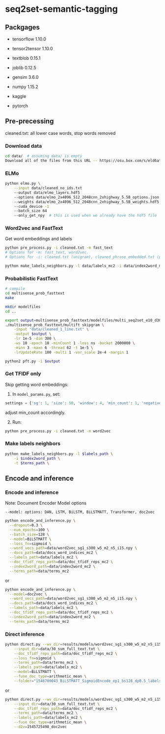# seq2set-semantic-tagging

## Packgages
- tensorflow 1.10.0

- tensor2tensor 1.10.0

- textblob 0.15.1

- joblib 0.12.5

- gensim 3.6.0

- numpy 1.15.2

- kaggle

- pytorch

## Pre-precessing

cleaned.txt: all lower case words, stop words removed

### Download data

```bash
cd data/  # assuming data/ is empty
Download all of the files from this URL -- https://osu.box.com/s/eld6atk3y7m9923ael3ewkzmy22c3v08
```
<!---kaggle datasets download -d --unzip joshdamen/seq2set
--->

### ELMo

```bash
python elmo.py \
    --input data/cleaned_no_ids.txt
    --output data/elmo_layers.hdf5
    --options data/elmo_2x4096_512_2048cnn_2xhighway_5.5B_options.json
    --weights data/elmo_2x4096_512_2048cnn_2xhighway_5.5B_weights.hdf5
    --cuda_device -1
    --batch_size 64
    --only_get_npy  # this is used when we already have the hdf5 file
```

### Word2vec and FastText

Get word embeddings and labels
```bash
python pre_process.py -i cleaned.txt -m fast_text
# Options for -m: fast_text, word2vec.
# Options for -i: cleaned.txt (unigram), cleaned_phrase_embedded.txt (phrase)

python make_labels_neighbors.py -l data/labels_mc2 -i data/index2word_mc2 -t data/terms_mc2 -n 3
```

### Probabilistic FastText

```bash
# compile
cd multisense_prob_fasttext
make

mkdir modelfiles
cd ..

export output=multisense_prob_fasttext/modelfiles/multi_seq2set_e10_d300_vs2e-4_lr1e-5_margin1
./multisense_prob_fasttext/multift skipgram \
    -input "data/cleaned_1_line.txt" \
    -output $output \
    -lr 1e-5 -dim 300 \
    -ws 10 -epoch 10 -minCount 1 -loss ns -bucket 2000000 \
    -minn 3 -maxn 6 -thread 62 -t 1e-5 \
    -lrUpdateRate 100 -multi 1 -var_scale 2e-4 -margin 1

python2 pft.py -i $output
```

### Get TFIDF only
Skip getting word embeddings:

1. In `model_params.py`, set:

```python
settings = {'sg': 1, 'size': 50, 'window': 4, 'min_count': 1, 'negative': 5, 'iter': 1}
```
adjust min_count accordingly.

2. Run:

```bash
python pre_process.py -i cleaned.txt -m word2vec
```

### Make labels neighbors

```bash
python make_labels_neighbors.py -l $labels_path \
	-i $index2word_path \
	-t $terms_path \
```

## Encode and inference

### Encode and inference

Note: Document Encoder Model options
```
--model: options: DAN, LSTM, BiLSTM, BiLSTMATT, Transformer, doc2vec
```

```bash
python encode_and_inference.py \
  --dropout=0.3 \
  --num_epochs=100 \
  --batch_size=128 \
  --model=BiLSTMATT \
  --loss_fn=sigmoid \
  --word_vecs_path=data/word2vec_sg1_s300_w5_m2_n5_i15.npy \
  --docs_path=data/docs_word_indices_mc2 \
  --labels_path=data/labels_mc2 \
  --doc_tfidf_reps_path=data/doc_tfidf_reps_mc2 \
  --index2word_path=data/index2word_mc2 \
  --terms_path=data/terms_mc2
```

or

```bash
python encode_and_inference.py \
  --model=doc2vec \
  --word_vecs_path=data/word2vec_sg1_s300_w5_m2_n5_i15.npy \
  --docs_path=data/docs_word_indices_mc2 \
  --labels_path=data/labels_mc2 \
  --doc_tfidf_reps_path=data/doc_tfidf_reps_mc2 \
  --index2word_path=data/index2word_mc2 \
  --terms_path=data/terms_mc2
```

### Direct inference

```bash
python direct.py --wv_dir=results/models/word2vec_sg1_s300_w5_m2_n5_i15/wv \
	--input_dir=data/30_sum_full_text.txt \
	--doc_tfidf_reps_path=data/doc_tfidf_reps_mc2 \
	--loss_fn=sigmoid \
	--terms_path=data/terms_mc2 \
	--labels_path=data/labels_mc2 \
	--model=BiLSTMATT \
	--fuse_doc_type=arithmetic_mean \
	--folder="1548709043_BiLSTMATT_SigmoidEncode_ep1_bs128_dp0.5_labels_mc2"
```

or

``` bash
python direct.py --wv_dir=results/models/word2vec_sg1_s300_w5_m2_n5_i15/wv \
	--input_dir=data/30_sum_full_text.txt \
	--doc_tfidf_reps_path=data/doc_tfidf_reps_mc2 \
	--terms_path=data/terms_mc2 \
	--labels_path=data/labels_mc2 \
	--fuse_doc_type=arithmetic_mean \
	--d2v=1545725498_doc2vec
```
